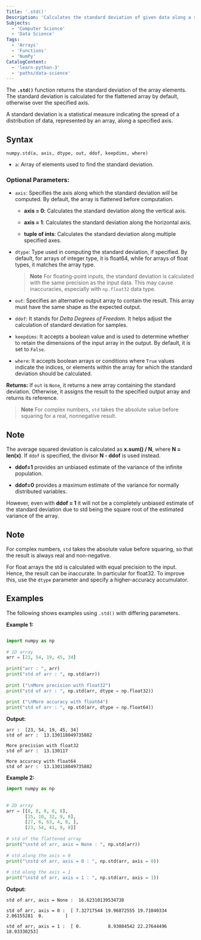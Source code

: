```yaml
---
Title: '.std()'
Description: 'Calculates the standard deviation of given data along a specified axis'
Subjects:
  - 'Computer Science'
  - 'Data Science'
Tags:
  - 'Arrays'
  - 'Functions'
  - 'NumPy'
CatalogContent:
  - 'learn-python-3'
  - 'paths/data-science'
---
```


The **`.std()`** function returns the standard deviation of the array elements. The standard deviation is calculated for the flattened array by default, otherwise over the specified axis.

A standard deviation is a statistical measure indicating the spread of a distribution of data, represented by an array, along a specified axis.

## Syntax

```pseudo
numpy.std(a, axis, dtype, out, ddof, keepdims, where)
```

- `a`: Array of elements used to find the standard deviation.

### Optional Parameters:

- `axis`: Specifies the axis along which the standard deviation will be computed. By default, the array is flattened before computation.

  - **axis = 0**: Calculates the standard deviation along the vertical axis.

  - **axis = 1**: Calculates the standard deviation along the horizontal axis.

  - **tuple of ints**: Calculates the standard deviation along multiple specified axes.

- `dtype`: Type used in computing the standard deviation, if specified. By default, for arrays of integer type, it is float64, while for arrays of float types, it matches the array type.

  > **Note** For floating-point inputs, the standard deviation is calculated with the same precision as the input data. This may cause inaccuracies, especially with `np.float32` data type.

- `out`: Specifies an alternative output array to contain the result. This array must have the same shape as the expected output.

- `ddof`: It stands for _Delta Degrees of Freedom_. It helps adjust the calculation of standard deviation for samples.

- `keepdims`: It accepts a boolean value and is used to determine whether to retain the dimensions of the input array in the output. By default, it is set to `False`.

- `where`: It accepts boolean arrays or conditions where `True` values indicate the indices, or elements within the array for which the standard deviation should be calculated.

**Returns:** If `out` is `None`, it returns a new array containing the standard deviation. Otherwise, it assigns the result to the specified output array and returns its reference.

> **Note** For complex numbers, `std` takes the absolute value before squaring for a real, nonnegative result.

## Note

The average squared deviation is calculated as **x.sum() / N**, where **N = len(x)**. If `ddof` is specified, the divisor **N - ddof** is used instead. 

- **ddof=1** provides an unbiased estimate of the variance of the infinite population. 

- **ddof=0** provides a maximum estimate of the variance for normally distributed variables. 

However, even with **ddof = 1** it will not be a completely unbiased estimate of the standard deviation due to std being the square root of the estimated variance of the array.

## Note 

For complex numbers, `std` takes the absolute value before squaring, so that the result is always real and non-negative.

For float arrays the std is calculated with equal precision to the input. Hence, the result can be inaccurate. In particular for float32. To improve this, use the `dtype` parameter and specify a higher-accuracy accumulator.

## Examples

The following shows examples using `.std()` with differing parameters.


**Example 1:**

```py

import numpy as np 
    
# 1D array  
arr = [23, 54, 19, 45, 34] 
  
print("arr : ", arr)  
print("std of arr : ", np.std(arr)) 
  
print ("\nMore precision with float32") 
print("std of arr : ", np.std(arr, dtype = np.float32)) 
  
print ("\nMore accuracy with float64") 
print("std of arr : ", np.std(arr, dtype = np.float64)) 

```

**Output:**

```shell
arr :  [23, 54, 19, 45, 34]
std of arr :  13.130118049735882

More precision with float32
std of arr :  13.130117

More accuracy with float64
std of arr :  13.130118049735882
```

**Example 2:**

```py
import numpy as np 
    
  
# 2D array  
arr = [[8, 8, 8, 8, 8],   
       [15, 10, 32, 9, 8],  
       [27, 6, 63, 4, 8, ],  
       [23, 54, 41, 9, 8]]  
    
# std of the flattened array  
print("\nstd of arr, axis = None : ", np.std(arr))  
    
# std along the axis = 0  
print("\nstd of arr, axis = 0 : ", np.std(arr, axis = 0))  
   
# std along the axis = 1  
print("\nstd of arr, axis = 1 : ", np.std(arr, axis = 1)) 
```

**Output:**

```shell
std of arr, axis = None :  16.62310139534738

std of arr, axis = 0 :  [ 7.32717544 19.96872555 19.71040334  2.06155281  0.        ]

std of arr, axis = 1 :  [ 0.          8.93084542 22.27644496 18.03330253]
```